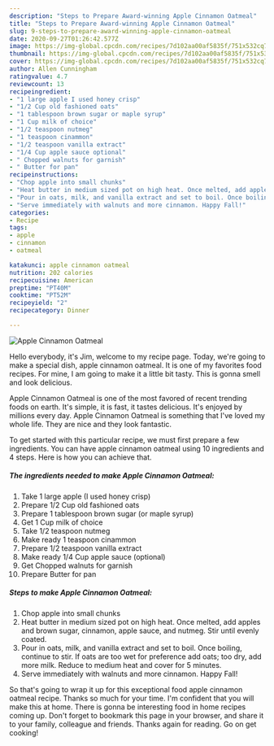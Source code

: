 ```yaml
---
description: "Steps to Prepare Award-winning Apple Cinnamon Oatmeal"
title: "Steps to Prepare Award-winning Apple Cinnamon Oatmeal"
slug: 9-steps-to-prepare-award-winning-apple-cinnamon-oatmeal
date: 2020-09-27T01:26:42.577Z
image: https://img-global.cpcdn.com/recipes/7d102aa00af5835f/751x532cq70/apple-cinnamon-oatmeal-recipe-main-photo.jpg
thumbnail: https://img-global.cpcdn.com/recipes/7d102aa00af5835f/751x532cq70/apple-cinnamon-oatmeal-recipe-main-photo.jpg
cover: https://img-global.cpcdn.com/recipes/7d102aa00af5835f/751x532cq70/apple-cinnamon-oatmeal-recipe-main-photo.jpg
author: Allen Cunningham
ratingvalue: 4.7
reviewcount: 13
recipeingredient:
- "1 large apple I used honey crisp"
- "1/2 Cup old fashioned oats"
- "1 tablespoon brown sugar or maple syrup"
- "1 Cup milk of choice"
- "1/2 teaspoon nutmeg"
- "1 teaspoon cinammon"
- "1/2 teaspoon vanilla extract"
- "1/4 Cup apple sauce optional"
- " Chopped walnuts for garnish"
- " Butter for pan"
recipeinstructions:
- "Chop apple into small chunks"
- "Heat butter in medium sized pot on high heat. Once melted, add apples and brown sugar, cinnamon, apple sauce, and nutmeg. Stir until evenly coated."
- "Pour in oats, milk, and vanilla extract and set to boil. Once boiling, continue to stir. If oats are too wet for preference add oats; too dry, add more milk. Reduce to medium heat and cover for 5 minutes."
- "Serve immediately with walnuts and more cinnamon. Happy Fall!"
categories:
- Recipe
tags:
- apple
- cinnamon
- oatmeal

katakunci: apple cinnamon oatmeal 
nutrition: 202 calories
recipecuisine: American
preptime: "PT40M"
cooktime: "PT52M"
recipeyield: "2"
recipecategory: Dinner

---
```



![Apple Cinnamon Oatmeal](https://img-global.cpcdn.com/recipes/7d102aa00af5835f/751x532cq70/apple-cinnamon-oatmeal-recipe-main-photo.jpg)

Hello everybody, it's Jim, welcome to my recipe page. Today, we're going to make a special dish, apple cinnamon oatmeal. It is one of my favorites food recipes. For mine, I am going to make it a little bit tasty. This is gonna smell and look delicious.

Apple Cinnamon Oatmeal is one of the most favored of recent trending foods on earth. It's simple, it is fast, it tastes delicious. It's enjoyed by millions every day. Apple Cinnamon Oatmeal is something that I've loved my whole life. They are nice and they look fantastic.




To get started with this particular recipe, we must first prepare a few ingredients. You can have apple cinnamon oatmeal using 10 ingredients and 4 steps. Here is how you can achieve that.

##### The ingredients needed to make Apple Cinnamon Oatmeal:

1. Take 1 large apple (I used honey crisp)
1. Prepare 1/2 Cup old fashioned oats
1. Prepare 1 tablespoon brown sugar (or maple syrup)
1. Get 1 Cup milk of choice
1. Take 1/2 teaspoon nutmeg
1. Make ready 1 teaspoon cinammon
1. Prepare 1/2 teaspoon vanilla extract
1. Make ready 1/4 Cup apple sauce (optional)
1. Get  Chopped walnuts for garnish
1. Prepare  Butter for pan




##### Steps to make Apple Cinnamon Oatmeal:

1. Chop apple into small chunks
1. Heat butter in medium sized pot on high heat. Once melted, add apples and brown sugar, cinnamon, apple sauce, and nutmeg. Stir until evenly coated.
1. Pour in oats, milk, and vanilla extract and set to boil. Once boiling, continue to stir. If oats are too wet for preference add oats; too dry, add more milk. Reduce to medium heat and cover for 5 minutes.
1. Serve immediately with walnuts and more cinnamon. Happy Fall!




So that's going to wrap it up for this exceptional food apple cinnamon oatmeal recipe. Thanks so much for your time. I'm confident that you will make this at home. There is gonna be interesting food in home recipes coming up. Don't forget to bookmark this page in your browser, and share it to your family, colleague and friends. Thanks again for reading. Go on get cooking!
